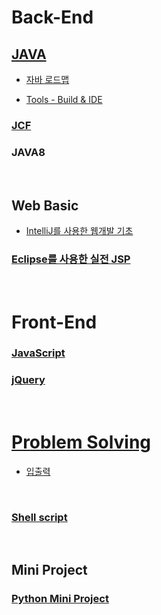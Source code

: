 # Back-End

## [JAVA](https://github.com/Com-Sun/study-java)

- [자바 로드맵](./Back-End/studyJava/javaRoadmap.md)

- [Tools - Build & IDE](./Back-End/studyJava/build_IDE.md)

### [JCF](https://github.com/Com-Sun/ThinkDataStructures)

### JAVA8

<br>

## Web Basic

* [IntelliJ를 사용한 웹개발 기초](https://github.com/Com-Sun/study-intellij)

### [Eclipse를 사용한 실전 JSP](https://github.com/Com-Sun/study-jsp)

<br>

# Front-End

### [JavaScript](/Front-End/study-javascript/README.md)
### [jQuery](https://github.com/Com-Sun/study-jQuery)



<br>

# [Problem Solving](https://github.com/Com-Sun/problem-solving)

- [입출력](./problemSolving/입출력.md)

<br>

### [Shell script](./linux)

<br>

## Mini Project

### [Python Mini Project](https://github.com/Com-Sun/python-mini-project)
